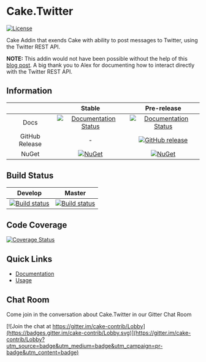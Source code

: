 # Cake.Twitter

[![License](http://img.shields.io/:license-mit-blue.svg)](http://cake-contrib.mit-license.org)

Cake Addin that exends Cake with ability to post messages to Twitter, using the Twitter REST API.

**NOTE:** This addin would not have been possible without the help of this [blog post](http://www.thatsoftwaredude.com/content/6289/how-to-post-a-tweet-using-c-for-single-user).  A big thank you to Alex for documenting how to interact directly with the Twitter REST API.

## Information

||Stable|Pre-release|
|:--:|:--:|:--:|
|Docs|[![Documentation Status](https://readthedocs.org/projects/caketwitter/badge/?version=stable)](http://caketwitter.readthedocs.org/en/stable/)|[![Documentation Status](https://readthedocs.org/projects/caketwitter/badge/?version=develop)](http://caketwitter.readthedocs.org/en/develop/)|
|GitHub Release|-|[![GitHub release](https://img.shields.io/github/release/cake-contrib/Cake.Twitter.svg)](https://github.com/cake-contrib/Cake.Twitter/releases/latest)|
|NuGet|[![NuGet](https://img.shields.io/nuget/v/Cake.Twitter.svg)](https://www.nuget.org/packages/Cake.Twitter)|[![NuGet](https://img.shields.io/nuget/vpre/Cake.Twitter.svg)](https://www.nuget.org/packages/Cake.Twitter)|

## Build Status

|Develop|Master|
|:--:|:--:|
|[![Build status](https://ci.appveyor.com/api/projects/status/179uye6rasp43xnf/branch/develop?svg=true)](https://ci.appveyor.com/project/cakecontrib/cake-twitter/branch/develop)|[![Build status](https://ci.appveyor.com/api/projects/status/179uye6rasp43xnf/branch/master?svg=true)](https://ci.appveyor.com/project/cakecontrib/cake-twitter/branch/master)|

## Code Coverage

[![Coverage Status](https://coveralls.io/repos/github/cake-contrib/Cake.Twitter/badge.svg)](https://coveralls.io/github/cake-contrib/Cake.Twitter)

## Quick Links

- [Documentation](http://caketwitter.readthedocs.org/en/develop/)
- [Usage](http://caketwitter.readthedocs.org/en/develop/usage/)

## Chat Room
Come join in the conversation about Cake.Twitter in our Gitter Chat Room

[![Join the chat at https://gitter.im/cake-contrib/Lobby](https://badges.gitter.im/cake-contrib/Lobby.svg)](https://gitter.im/cake-contrib/Lobby?utm_source=badge&utm_medium=badge&utm_campaign=pr-badge&utm_content=badge)
